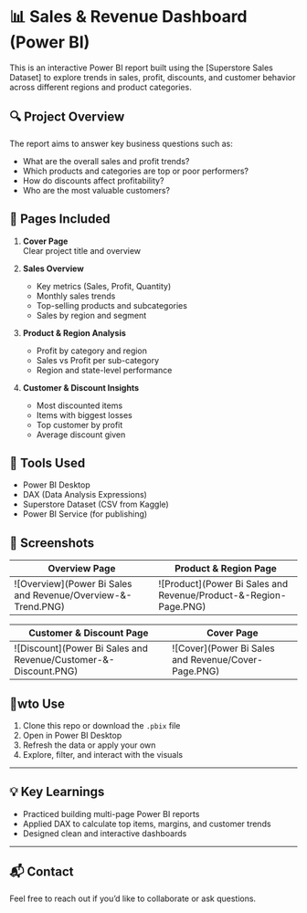 # 📊 Sales & Revenue Dashboard (Power BI)

This is an interactive Power BI report built using the [Superstore Sales Dataset] to explore trends in sales, profit, discounts, and customer behavior across different regions and product categories.

## 🔍 Project Overview

The report aims to answer key business questions such as:
- What are the overall sales and profit trends?
- Which products and categories are top or poor performers?
- How do discounts affect profitability?
- Who are the most valuable customers?

## 📁 Pages Included

1. **Cover Page**  
   Clear project title and overview

2. **Sales Overview**  
   - Key metrics (Sales, Profit, Quantity)
   - Monthly sales trends
   - Top-selling products and subcategories
   - Sales by region and segment

3. **Product & Region Analysis**  
   - Profit by category and region
   - Sales vs Profit per sub-category
   - Region and state-level performance

4. **Customer & Discount Insights**  
   - Most discounted items
   - Items with biggest losses
   - Top customer by profit
   - Average discount given

## 🧰 Tools Used

- Power BI Desktop
- DAX (Data Analysis Expressions)
- Superstore Dataset (CSV from Kaggle)
- Power BI Service (for publishing)

## 📸 Screenshots

| Overview Page                             | Product & Region Page                          |
|-------------------------------------------|------------------------------------------------|
| ![Overview](Power Bi Sales and Revenue/Overview-&-Trend.PNG)     | ![Product](Power Bi Sales and Revenue/Product-&-Region-Page.PNG)               |

| Customer & Discount Page                  | Cover Page                                     |
|-------------------------------------------|------------------------------------------------|
| ![Discount](Power Bi Sales and Revenue/Customer-&-Discount.PNG)      | ![Cover](Power Bi Sales and Revenue/Cover-Page.PNG)                 |


## 🔗wto Use

1. Clone this repo or download the `.pbix` file
2. Open in Power BI Desktop
3. Refresh the data or apply your own
4. Explore, filter, and interact with the visuals

---

## 💡 Key Learnings

- Practiced building multi-page Power BI reports
- Applied DAX to calculate top items, margins, and customer trends
- Designed clean and interactive dashboards

---

## 📬 Contact

Feel free to reach out if you’d like to collaborate or ask questions.


